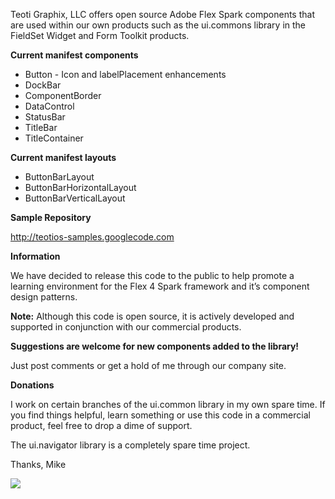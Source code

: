 Teoti Graphix, LLC offers open source Adobe Flex Spark components that are used within our own products such as the ui.commons library in the FieldSet Widget and Form Toolkit products.

**Current manifest components**

  * Button - Icon and labelPlacement enhancements
  * DockBar
  * ComponentBorder
  * DataControl
  * StatusBar
  * TitleBar
  * TitleContainer

**Current manifest layouts**

  * ButtonBarLayout
  * ButtonBarHorizontalLayout
  * ButtonBarVerticalLayout

**Sample Repository**

http://teotios-samples.googlecode.com

**Information**

We have decided to release this code to the public to help promote a learning environment for the Flex 4 Spark framework and it’s component design patterns.

**Note:** Although this code is open source, it is actively developed and supported in conjunction with our commercial products.

**Suggestions are welcome for new components added to the library!**

Just post comments or get a hold of me through our company site.

**Donations**

I work on certain branches of the ui.common library in my own spare time. If you find things helpful, learn something or use this code in a commercial product, feel free to drop a dime of support.

The ui.navigator library is a completely spare time project.

Thanks,
Mike

[![](https://www.paypal.com/en_US/i/btn/btn_donateCC_LG.gif)](https://www.paypal.com/cgi-bin/webscr?cmd=_s-xclick&hosted_button_id=9KYQ7FPJL2LPN)
